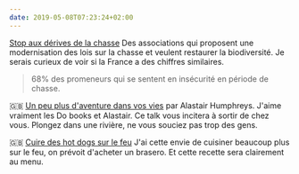 ```yaml
---
date: 2019-05-08T07:23:24+02:00
---
```


[Stop aux dérives de la chasse](https://stopderiveschasse.be) Des associations qui proposent une modernisation des lois sur la chasse et veulent restaurer la biodiversité. Je serais curieux de voir si la France a des chiffres similaires.

> 68% des promeneurs qui se sentent en insécurité en période de chasse.

🇬🇧 [Un peu plus d'aventure dans vos vies](https://www.thedolectures.com/talks/alastair-humphreys-how-to-live-adventurously-every-day) par Alastair Humphreys. J'aime vraiment les Do books et Alastair. Ce talk vous incitera à sortir de chez vous. Plongez dans une rivière, ne vous souciez pas trop des gens.

🇬🇧 [Cuire des hot dogs sur le feu](http://aventuras.cotopaxi.com/beer-braised-bratwurst/) J'ai cette envie de cuisiner beaucoup plus sur le feu, on prévoit d'acheter un brasero. Et cette recette sera clairement au menu.

